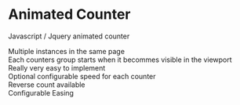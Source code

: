 # Animated Counter
Javascript / Jquery animated counter

Multiple instances in the same page<br>
Each counters group starts when it becommes visible in the viewport<br>
Really very easy to implement<br>
Optional configurable speed for each counter<br>
Reverse count available<br>
Configurable Easing
